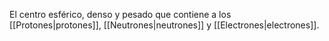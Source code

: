 
El centro esférico, denso y pesado que contiene a los [[Protones|protones]], [[Neutrones|neutrones]] y [[Electrones|electrones]]. 